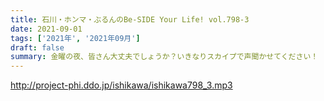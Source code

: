 ```yaml
---
title: 石川・ホンマ・ぶるんのBe-SIDE Your Life! vol.798-3
date: 2021-09-01
tags: ['2021年', '2021年09月']
draft: false
summary: 金曜の夜、皆さん大丈夫でしょうか？いきなりスカイプで声聞かせてください！
---
```


http://project-phi.ddo.jp/ishikawa/ishikawa798_3.mp3
